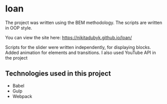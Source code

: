 # loan
The project was written using the BEM methodology. The scripts are written in OOP style.

You can view the site here: https://nikitadubyk.github.io/loan/

Scripts for the slider were written independently, for displaying blocks. Added animation for elements and transitions.
I also used YouTube API in the project

## Technologies used in this project
- Babel
- Gulp
- Webpack
